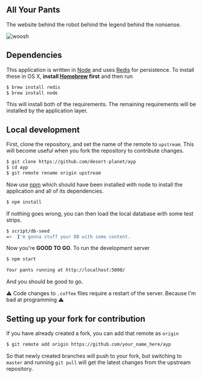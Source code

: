## All Your Pants

The website behind the robot behind the legend behind the nonsense.

![woosh](http://s3.amazonaws.com/ayp/ayp-1416892364734.jpg)

## Dependencies

This application is written in [Node](http://nodejs.org/) and uses [Redis](http://redis.io/) for
persistence. To install these in OS X, **install [Homebrew](http://brew.sh/) first** and then run

```sh
$ brew install redis
$ brew install node
```

This will install both of the requirements. The remaining requirements will be installed by the application layer.

## Local development

First, clone the repository, and set the name of the remote to `upstream`. This will become useful
when you fork the repository to contribute changes.

```sh
$ git clone https://github.com/desert-planet/ayp
$ cd ayp
$ git remote rename origin upstream
```

Now use [npm](https://www.npmjs.org/) which should have been installed with node to install the application
and all of its dependencies.

```sh
$ npm install
```

If nothing goes wrong, you can then load the local database with some test strips.

```sh
$ script/db-seed
=>  I'm gonna stuff your DB with some content.
```

Now you're **GOOD TO GO**. To run the development server

```sh
$ npm start

Your pants running at http://localhost:5000/
```

And you should be good to go.

:warning: Code changes to `.coffee` files require a restart of the server. Because I'm bad at programming :warning:

## Setting up your fork for contribution

If you have already created a fork, you can add that remote as `origin`

```sh
$ git remote add origin https://github.com/your_name_here/ayp
```

So that newly created branches will push to your fork, but switching to `master` and running
`git pull` will get the latest changes from the upstream repository.

